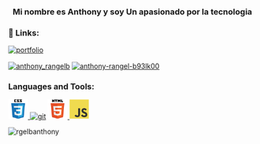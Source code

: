 <h3 align="center">Mi nombre es Anthony y soy Un apasionado por la tecnologia</h3>
<h3 align="left">🔗 Links:</h3><p align="left">

 [![portfolio](https://img.shields.io/badge/my_portfolio-000?style=for-the-badge&logo=ko-fi&logoColor=white)](https://github.com/RGelBAnthony?tab=repositories)

<a href="https://twitter.com/anthony_rangelb" target="blank"><img align="center" src="https://raw.githubusercontent.com/rahuldkjain/github-profile-readme-generator/master/src/images/icons/Social/twitter.svg" alt="anthony_rangelb" height="30" width="40" /></a>      <a href="https://linkedin.com/in/anthony-rangel-b93lk00" target="blank"><img align="center" src="https://raw.githubusercontent.com/rahuldkjain/github-profile-readme-generator/master/src/images/icons/Social/linked-in-alt.svg" alt="anthony-rangel-b93lk00" height="30" width="40" /></a>

</p><h3 align="left">Languages and Tools:</h3><p align="left">
  
<a href="https://www.w3schools.com/css/" target="_blank" rel="noreferrer"> <img src="https://raw.githubusercontent.com/devicons/devicon/master/icons/css3/css3-original-wordmark.svg" alt="css3" width="40" height="40"/> </a>      <a href="https://git-scm.com/" target="_blank" rel="noreferrer"> <img src="https://www.vectorlogo.zone/logos/git-scm/git-scm-icon.svg" alt="git" width="40" height="40"/></a>       <a href="https://www.w3.org/html/" target="_blank" rel="noreferrer"> <img src="https://raw.githubusercontent.com/devicons/devicon/master/icons/html5/html5-original-wordmark.svg" alt="html5" width="40" height="40"/> </a>      <a href="https://developer.mozilla.org/en-US/docs/Web/JavaScript" target="_blank" rel="noreferrer"> <img src="https://raw.githubusercontent.com/devicons/devicon/master/icons/javascript/javascript-original.svg" alt="javascript" width="40" height="40"/> </a><p align="left"> <img src="https://komarev.com/ghpvc/?username=rgelbanthony&label=Profile%20views&color=0e75b6&style=flat" alt="rgelbanthony" /> </p>
